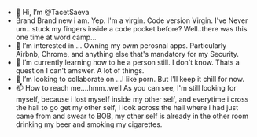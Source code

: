 - 👋 Hi, I’m @TacetSaeva
-  Brand Brand new i am. Yep. I'm a virgin. Code version Virgin. I've Never um...stuck my fingers inside a code pocket before? Well..there was this one time at word camp...
- 👀 I’m interested in ... Owning my owm perosnal apps. Particularly Airbnb, Chrome, and anything else that's mandatory for my Security.
- 🌱 I’m currently learning how to he a person still. I don't know. Thats a question I can't amswer. A lot of things.
- 💞️ I’m looking to collaborate on ...I like porn. But I'll keep it chill for now. 
- 📫 How to reach me....hmm..well As you can see, I'm still looking for myself, because i lost myself inside my other self, and everytime i cross the hall to go get my other self, i look across the hall where i had just came from and swear to BOB, my other self is already in the other room drinking my beer and smoking my cigarettes.

<!---
TacetSaeva/TacetSaeva is a ✨ special ✨ repository because its `README.md` (this file) appears on your GitHub profile.
You can click the Preview link to take a look at your changes.
--->

